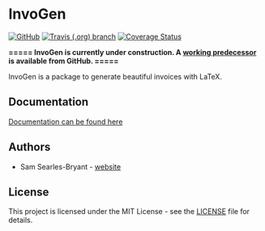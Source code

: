# InvoGen #
[![GitHub](https://img.shields.io/github/license/samueljsb/InvoGen.svg)](#License)
[![Travis (.org) branch](https://img.shields.io/travis/samueljsb/InvoGen/master.svg)](https://travis-ci.org/samueljsb/InvoGen)
[![Coverage Status](https://coveralls.io/repos/github/samueljsb/InvoGen/badge.svg?branch=master)](https://coveralls.io/github/samueljsb/InvoGen?branch=master)



**===== InvoGen is currently under construction. A [working predecessor](https://github.com/samueljsb/invoice-generator) is available from GitHub. =====**

InvoGen is a package to generate beautiful invoices with LaTeX.

## Documentation ##
[Documentation can be found here](https://samueljsb.co.uk/InvoGen)

## Authors ##

* Sam Searles-Bryant - [website](https://samueljsb.co.uk)

## License

This project is licensed under the MIT License - see the [LICENSE](LICENSE) file for details.